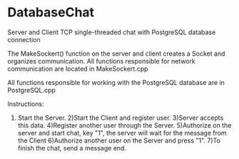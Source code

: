 # DatabaseChat
Server and Client TCP single-threaded chat with PostgreSQL database connection

The MakeSockert() function on the server and client creates a Socket and organizes communication. All functions responsible for network communication are located in MakeSockert.cpp

All functions responsible for working with the PostgreSQL database are in PostgreSQL.cpp


Instructions: 
1) Start the Server. 
2)Start the Client and register user. 
3)Server accepts this data. 
4)Register another user through the Server. 
5)Authorize on the server and start chat, key "1", the server will wait for the message from the Client 
6)Authorize another user on the Server and press "1". 
7)To finish the chat, send a message end.
